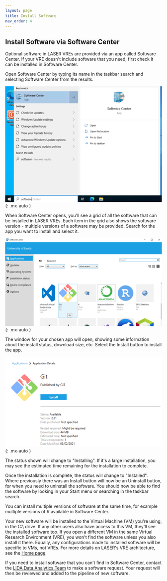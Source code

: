 ```yaml
---
layout: page
title: Install Software
nav_order: 4
---
```


## Install Software via Software Center

Optional software in LASER VREs are provided via an app called Software Center. If your VRE doesn't include software that you need, first check it can be installed in Software Center.

Open Software Center by typing its name in the taskbar search and selecting Software Center from the results.

![](./images/install_software/01_open_sccm.PNG)
{: .mx-auto }

When Software Center opens, you'll see a grid of all the software that can be installed in LASER VREs. Each item in the grid also shows the software version - multiple versions of a software may be provided. Search for the app you want to install and select it.

![](./images/install_software/02_find_app.PNG)
{: .mx-auto }

The window for your chosen app will open, showing some information about the install status, download size, etc. Select the Install button to install the app.

![](./images/install_software/03_app_pane.PNG)
{: .mx-auto }

The status shown will change to "Installing". If it's a large installation, you may see the estimated time remaining for the installation to complete.

Once the installation is complete, the status will change to "Installed". Where previously there was an Install button will now be an Uninstall button, for when you need to uninstall the software. You should now be able to find the software by looking in your Start menu or searching in the taskbar search.

You can install multiple versions of software at the same time, for example multiple versions of R available in Software Center.

Your new software will be installed to the Virtual Machine (VM) you're using, in the C:\ drive. If any other users also have access to this VM, they'll see the installed software too. If you open a different VM in the same Virtual Research Environment (VRE), you won't find the software unless you also install it there. Equally, any configurations made to installed software will be specific to VMs, not VREs. For more details on LASER's VRE architecture, see the [Home page](index.html).

If you need to install software that you can't find in Software Center, contact the [LIDA Data Analytics Team](mailto:ircdst@leeds.ac.uk) to make a software request. Your request will then be reviewed and added to the pipeline of new software.
